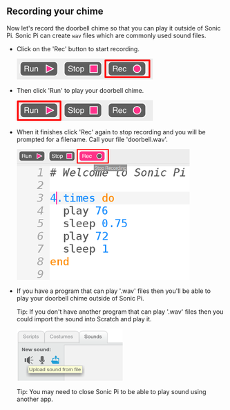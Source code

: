 ## Recording your chime

Now let's record the doorbell chime so that you can play it outside of Sonic Pi. Sonic Pi can create `wav` files which are commonly used sound files.

+ Click on the 'Rec' button to start recording.
    
    ![captura de pantalla](images/tune-record.png)

+ Then click 'Run' to play your doorbell chime.
    
    ![captura de pantalla](images/tune-run.png)

+ When it finishes click 'Rec' again to stop recording and you will be prompted for a filename. Call your file 'doorbell.wav'.
    
    ![captura de pantalla](images/tune-record-stop.png)

+ If you have a program that can play '.wav' files then you'll be able to play your doorbell chime outside of Sonic Pi.
    
    Tip: If you don't have another program that can play '.wav' files then you could import the sound into Scratch and play it.
    
    ![captura de pantalla](images/scratch-upload.png)
    
    Tip: You may need to close Sonic Pi to be able to play sound using another app.